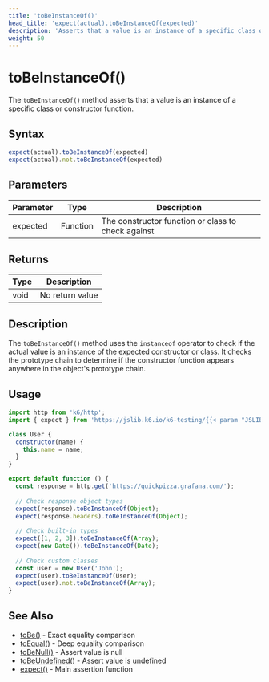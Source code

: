 ```yaml
---
title: 'toBeInstanceOf()'
head_title: 'expect(actual).toBeInstanceOf(expected)'
description: 'Asserts that a value is an instance of a specific class or constructor'
weight: 50
---
```


# toBeInstanceOf()

The `toBeInstanceOf()` method asserts that a value is an instance of a specific class or constructor function.

## Syntax

```javascript
expect(actual).toBeInstanceOf(expected)
expect(actual).not.toBeInstanceOf(expected)
```

## Parameters

| Parameter | Type | Description |
| --- | --- | --- |
| expected | Function | The constructor function or class to check against |

## Returns

| Type | Description |
| --- | --- |
| void | No return value |

## Description

The `toBeInstanceOf()` method uses the `instanceof` operator to check if the actual value is an instance of the expected constructor or class. It checks the prototype chain to determine if the constructor function appears anywhere in the object's prototype chain.

## Usage

```javascript
import http from 'k6/http';
import { expect } from 'https://jslib.k6.io/k6-testing/{{< param "JSLIB_TESTING_VERSION" >}}/index.js';

class User {
  constructor(name) {
    this.name = name;
  }
}

export default function () {
  const response = http.get('https://quickpizza.grafana.com/');
  
  // Check response object types
  expect(response).toBeInstanceOf(Object);
  expect(response.headers).toBeInstanceOf(Object);
  
  // Check built-in types
  expect([1, 2, 3]).toBeInstanceOf(Array);
  expect(new Date()).toBeInstanceOf(Date);
  
  // Check custom classes
  const user = new User('John');
  expect(user).toBeInstanceOf(User);
  expect(user).not.toBeInstanceOf(Array);
}
```

## See Also

- [toBe()](https://grafana.com/docs/k6/<K6_VERSION>/javascript-api/jslib/k6-testing/non-retrying-assertions/tobe) - Exact equality comparison
- [toEqual()](https://grafana.com/docs/k6/<K6_VERSION>/javascript-api/jslib/k6-testing/non-retrying-assertions/toequal) - Deep equality comparison
- [toBeNull()](https://grafana.com/docs/k6/<K6_VERSION>/javascript-api/jslib/k6-testing/non-retrying-assertions/tobenull) - Assert value is null
- [toBeUndefined()](https://grafana.com/docs/k6/<K6_VERSION>/javascript-api/jslib/k6-testing/non-retrying-assertions/tobeundefined) - Assert value is undefined
- [expect()](https://grafana.com/docs/k6/<K6_VERSION>/javascript-api/jslib/k6-testing/expect) - Main assertion function